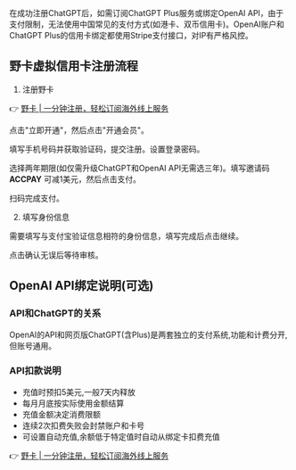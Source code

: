 在成功注册ChatGPT后，如需订阅ChatGPT Plus服务或绑定OpenAI API，由于支付限制，无法使用中国常见的支付方式(如港卡、双币信用卡)。OpenAI账户和ChatGPT Plus的信用卡绑定都使用Stripe支付接口，对IP有严格风控。

## 野卡虚拟信用卡注册流程

1. 注册野卡

👉 [野卡 | 一分钟注册，轻松订阅海外线上服务](https://bit.ly/bewildcard)

点击"立即开通"，然后点击"开通会员"。

填写手机号码并获取验证码，提交注册。设置登录密码。

选择两年期限(如仅需升级ChatGPT和OpenAI API无需选三年)。填写邀请码 **ACCPAY** 可减1美元，然后点击支付。

扫码完成支付。

2. 填写身份信息

需要填写与支付宝验证信息相符的身份信息，填写完成后点击继续。

点击确认无误后等待审核。

## OpenAI API绑定说明(可选)

### API和ChatGPT的关系

OpenAI的API和网页版ChatGPT(含Plus)是两套独立的支付系统,功能和计费分开,但账号通用。

### API扣款说明

- 充值时预扣5美元,一般7天内释放
- 每月月底按实际使用金额结算  
- 充值金额决定消费限额
- 连续2次扣费失败会封禁账户和卡号
- 可设置自动充值,余额低于特定值时自动从绑定卡扣费充值

👉 [野卡 | 一分钟注册，轻松订阅海外线上服务](https://bit.ly/bewildcard)
